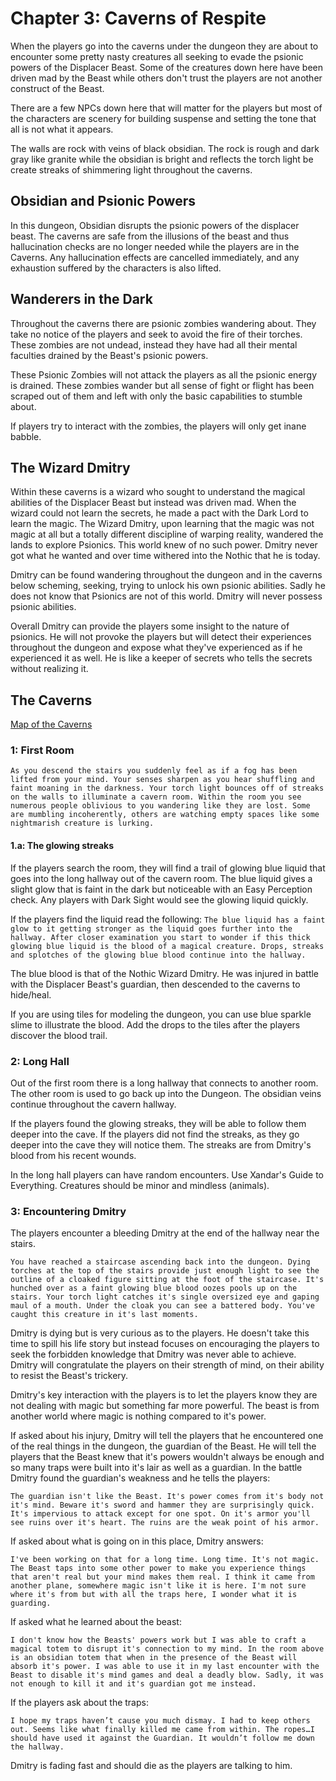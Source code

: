# Chapter 3: Caverns of Respite

When the players go into the caverns under the dungeon they are about to encounter some pretty nasty creatures all seeking to evade the psionic powers of the Displacer Beast. Some of the creatures down here have been driven mad by the Beast while others don't trust the players are not another construct of the Beast.

There are a few NPCs down here that will matter for the players but most of the characters are scenery for building suspense and setting the tone that all is not what it appears. 

The walls are rock with veins of black obsidian. The rock is rough and dark gray like granite while the obsidian is bright and reflects the torch light be create streaks of shimmering light throughout the caverns.

## Obsidian and Psionic Powers

In this dungeon, Obsidian disrupts the psionic powers of the displacer beast. The caverns are safe from the illusions of the beast and thus hallucination checks are no longer needed while the players are in the Caverns. Any hallucination effects are cancelled immediately, and any exhaustion suffered by the characters is also lifted.

## Wanderers in the Dark

Throughout the caverns there are psionic zombies wandering about. They take no notice of the players and seek to avoid the fire of their torches. These zombies are not undead, instead they have had all their mental faculties drained by the Beast's psionic powers.

These Psionic Zombies will not attack the players as all the psionic energy is drained. These zombies wander but all sense of fight or flight has been scraped out of them and left with only the basic capabilities to stumble about.

If players try to interact with the zombies, the players will only get inane babble.

## The Wizard Dmitry

Within these caverns is a wizard who sought to understand the magical abilities of the Displacer Beast but instead was driven mad. When the wizard could not learn the secrets, he made a pact with the Dark Lord to learn the magic. The Wizard Dmitry, upon learning that the magic was not magic at all but a totally different discipline of warping reality, wandered the lands to explore Psionics. This world knew of no such power. Dmitry never got what he wanted and over time withered into the Nothic that he is today.

Dmitry can be found wandering throughout the dungeon and in the caverns below scheming, seeking, trying to unlock his own psionic abilities. Sadly he does not know that Psionics are not of this world. Dmitry will never possess psionic abilities.

Overall Dmitry can provide the players some insight to the nature of psionics. He will not provoke the players but will detect their experiences throughout the dungeon and expose what they've experienced as if he experienced it as well. He is like a keeper of secrets who tells the secrets without realizing it.

## The Caverns
[Map of the Caverns](images/MapOfCaverns.jpg)

### 1: First Room

`As you descend the stairs you suddenly feel as if a fog has been lifted from your mind. Your senses sharpen as you hear shuffling and faint moaning in the darkness. Your torch light bounces off of streaks on the walls to illuminate a cavern room. Within the room you see numerous people oblivious to you wandering like they are lost. Some are mumbling incoherently, others are watching empty spaces like some nightmarish creature is lurking.`

#### 1.a: The glowing streaks

If the players search the room, they will find a trail of glowing blue liquid that goes into the long hallway out of the cavern room. The blue liquid gives a slight glow that is faint in the dark but noticeable with an Easy Perception check. Any players with Dark Sight would see the glowing liquid quickly.

If the players find the liquid read the following:
`The blue liquid has a faint glow to it getting stronger as the liquid goes further into the hallway. After closer examination you start to wonder if this thick glowing blue liquid is the blood of a magical creature. Drops, streaks and splotches of the glowing blue blood continue into the hallway.`

The blue blood is that of the Nothic Wizard Dmitry. He was injured in battle with the Displacer Beast's guardian, then descended to the caverns to hide/heal. 

If you are using tiles for modeling the dungeon, you can use blue sparkle slime to illustrate the blood. Add the drops to the tiles after the players discover the blood trail.

### 2: Long Hall

Out of the first room there is a long hallway that connects to another room. The other room is used to go back up into the Dungeon. The obsidian veins continue throughout the cavern hallway.

If the players found the glowing streaks, they will be able to follow them deeper into the cave. If the players did not find the streaks, as they go deeper into the cave they will notice them. The streaks are from Dmitry's blood from his recent wounds.

In the long hall players can have random encounters. Use Xandar's Guide to Everything. Creatures should be minor and mindless (animals).

### 3: Encountering Dmitry

The players encounter a bleeding Dmitry at the end of the hallway near the stairs.

`You have reached a staircase ascending back into the dungeon. Dying torches at the top of the stairs provide just enough light to see the outline of a cloaked figure sitting at the foot of the staircase. It's hunched over as a faint glowing blue blood oozes pools up on the stairs. Your torch light catches it's single oversized eye and gaping maul of a mouth. Under the cloak you can see a battered body. You've caught this creature in it's last moments.`

Dmitry is dying but is very curious as to the players. He doesn't take this time to spill his life story but instead focuses on encouraging the players to seek the forbidden knowledge that Dmitry was never able to achieve. Dmitry will congratulate the players on their strength of mind, on their ability to resist the Beast's trickery.

Dmitry's key interaction with the players is to let the players know they are not dealing with magic but something far more powerful. The beast is from another world where magic is nothing compared to it's power.

If asked about his injury, Dmitry will tell the players that he encountered one of the real things in the dungeon, the guardian of the Beast.  He will tell the players that the Beast knew that it's powers wouldn't always be enough and so many traps were built into it's lair as well as a guardian. In the battle Dmitry found the guardian's weakness and he tells the players:

`The guardian isn't like the Beast. It's power comes from it's body not it's mind. Beware it's sword and hammer they are surprisingly quick. It's impervious to attack except for one spot. On it's armor you'll see ruins over it's heart. The ruins are the weak point of his armor.`

If asked about what is going on in this place, Dmitry answers:

`I've been working on that for a long time. Long time. It's not magic. The Beast taps into some other power to make you experience things that aren't real but your mind makes them real. I think it came from another plane, somewhere magic isn't like it is here. I'm not sure where it's from but with all the traps here, I wonder what it is guarding.`

If asked what he learned about the beast:

`I don't know how the Beasts' powers work but I was able to craft a magical totem to disrupt it's connection to my mind. In the room above is an obsidian totem that when in the presence of the Beast will absorb it's power. I was able to use it in my last encounter with the Beast to disable it's mind games and deal a deadly blow. Sadly, it was not enough to kill it and it's guardian got me instead.`

If the players ask about the traps:

`I hope my traps haven’t cause you much dismay. I had to keep others out. Seems like what finally killed me came from within. The ropes…I should have used it against the Guardian. It wouldn’t follow me down the hallway.`

Dmitry is fading fast and should die as the players are talking to him.
